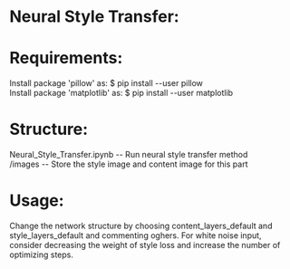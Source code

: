 # Neural Style Transfer: 
Requirements: 
=========================================================================================
Install package 'pillow' as: $ pip install --user pillow <br/>
Install package 'matplotlib' as: $ pip install --user matplotlib

Structure:
=========================================================================================
Neural_Style_Transfer.ipynb      -- Run neural style transfer method<br/>
/images                          -- Store the style image and content image for this part

Usage:
=========================================================================================
Change the network structure by choosing content_layers_default and style_layers_default 
and commenting oghers. For white noise input, consider decreasing the weight of style
loss and increase the number of optimizing steps. 

